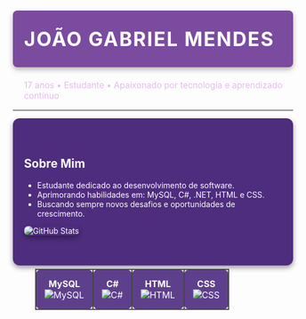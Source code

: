 <h1 align="left" style="color: #ffffff; background-color: #7a4b9f; padding: 30px 20px; font-size: 2.5em; text-transform: uppercase; letter-spacing: 2px; border-radius: 8px; box-shadow: 0 4px 10px rgba(0, 0, 0, 0.3);">João Gabriel Mendes</h1>

<p align="left" style="color: #e1bee7; font-size: 1.1em; margin-left: 20px;">
  17 anos • Estudante • Apaixonado por tecnologia e aprendizado contínuo
</p>

---

<div style="background-color: #4e2c7e; padding: 40px 20px; border-radius: 12px; color: #ffffff; box-shadow: 0 4px 10px rgba(0, 0, 0, 0.4);">

## Sobre Mim

- Estudante dedicado ao desenvolvimento de software.
- Aprimorando habilidades em: MySQL, C#, .NET, HTML e CSS.
- Buscando sempre novos desafios e oportunidades de crescimento.

<p align="left"> <img src="https://github-readme-stats.vercel.app/api?username=JoaoGabrielMendes&show_icons=true&theme=radical" alt="GitHub Stats" style="border-radius: 10px; box-shadow: 0 4px 10px rgba(0, 0, 0, 0.4);" /> 
  
<table align="left" style="border-collapse: collapse; margin: 40px 0; padding: 20px;"> <tr> <td align="center" style="padding: 15px; border: 2px solid #444; border-radius: 10px; background-color: #5e3f8c; color: #ffffff;"> <b>MySQL</b><br> <img src="https://img.icons8.com/fluency/48/000000/mysql-logo.png" alt="MySQL" /> </td> <td align="center" style="padding: 15px; border: 2px solid #444; border-radius: 10px; background-color: #5e3f8c; color: #ffffff;"> <b>C#</b><br> <img src="https://img.icons8.com/color/48/000000/c-sharp-logo.png" alt="C#" />  </td> <td align="center" style="padding: 15px; border: 2px solid #444; border-radius: 10px; background-color: #5e3f8c; color: #ffffff;"> <b>HTML</b><br> <img src="https://img.icons8.com/color/48/000000/html-5--v1.png" alt="HTML" /> </td> <td align="center" style="padding: 15px; border: 2px solid #444; border-radius: 10px; background-color: #5e3f8c; color: #ffffff;"> <b>CSS</b><br> <img src="https://img.icons8.com/color/48/000000/css3.png" alt="CSS" /> </td> </tr> </table>
